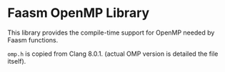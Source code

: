 # Faasm OpenMP Library

This library provides the compile-time support for OpenMP needed by Faasm
functions.

`omp.h` is copied from Clang 8.0.1. (actual OMP version is detailed the file
itself).
